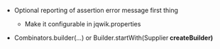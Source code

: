 - Optional reporting of assertion error message first thing
  - Make it configurable in jqwik.properties

- Combinators.builder(...) or Builder.startWith(Supplier<B> createBuilder)
